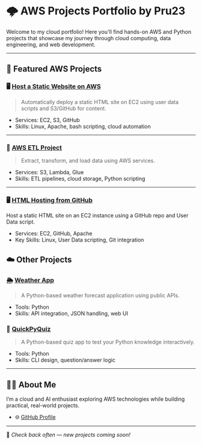 # 🌩️ AWS Projects Portfolio by Pru23

Welcome to my cloud portfolio! Here you'll find hands-on AWS and Python projects that showcase my journey through cloud computing, data engineering, and web development.

---

## 🚀 Featured AWS Projects

### 🖥️ [Host a Static Website on AWS](https://github.com/Pru23/host-a-static-website-on-aws)
> Automatically deploy a static HTML site on EC2 using user data scripts and S3/GitHub for content.

- Services: EC2, S3, GitHub
- Skills: Linux, Apache, bash scripting, cloud automation

---

### 🔄 [AWS ETL Project](https://github.com/Pru23/AWS-ETL-Project)
> Extract, transform, and load data using AWS services.

- Services: S3, Lambda, Glue 
- Skills: ETL pipelines, cloud storage, Python scripting

---

### 🖥️ [HTML Hosting from GitHub](https://github.com/Pru23/html-github-hosting)
Host a static HTML site on an EC2 instance using a GitHub repo and User Data script.

- Services: EC2, GitHub, Apache
- Key Skills: Linux, User Data scripting, Git integration


## ☁️ Other Projects

### 🌦️ [Weather App](https://github.com/Pru23/Weather_app1)
> A Python-based weather forecast application using public APIs.

- Tools: Python
- Skills: API integration, JSON handling, web UI

### 🧠 [QuickPyQuiz](https://github.com/Pru23/QuickPyQuiz)
> A Python-based quiz app to test your Python knowledge interactively.

- Tools: Python
- Skills: CLI design, question/answer logic

---

## 👩‍💻 About Me

I’m a cloud and AI enthusiast exploring AWS technologies while building practical, real-world projects.


- 🌐 [GitHub Profile](https://github.com/Pru23)

---

📌 *Check back often — new projects coming soon!*
